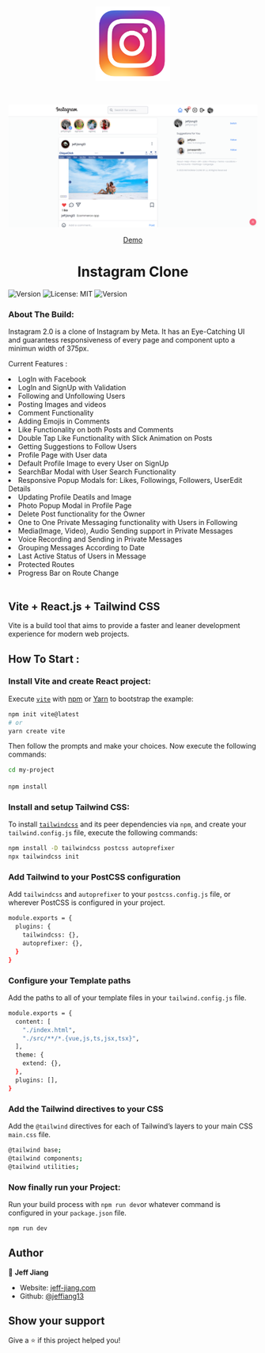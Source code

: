 <div align="center" id="top" className="mb-10">
<img src="./public/favicon.ico" alt="IG App 2023" width="150" height="150" />

&#xa0;

  <img src="./public/Screenshot.png" alt="IG App 2023" />

<a href="https://jj-ig.vercel.app">Demo</a>

</div>

<h1 align="center">Instagram Clone</h1>
<p>
  <img alt="Version" src="https://img.shields.io/badge/version-0.1.0-blue.svg?cacheSeconds=2592000" />
  <img alt="License: MIT" src="https://img.shields.io/badge/License-MIT-yellow.svg" />
  <img alt="Version" src="https://img.shields.io/badge/Instagram-Clone-brightgreen" />
</p>

### About The Build:

Instagram 2.0 is a clone of Instagram by Meta. It has an Eye-Catching UI and guarantess responsiveness of every page and component upto a minimun width of 375px.
<br />

Current Features :
<li>LogIn with Facebook</li>
<li>LogIn and SignUp with Validation</li>
<li>Following and Unfollowing Users</li>
<li>Posting Images and videos</li>
<li>Comment Functionality</li>
<li>Adding Emojis in Comments</li>
<li>Like Functionality on both Posts and Comments</li>
<li>Double Tap Like Functionality with Slick Animation on Posts</li>
<li>Getting Suggestions to Follow Users</li>
<li>Profile Page with User data</li>
<li>Default Profile Image to every User on SignUp</li>
<li>SearchBar Modal with User Search Functionality</li>
<li>Responsive Popup Modals for: Likes, Followings, Followers, UserEdit Details </li>
<li>Updating Profile Deatils and Image</li>
<li>Photo Popup Modal in Profile Page</li>
<li>Delete Post functionality for the Owner</li>
<li>One to One Private Messaging functionality with Users in Following</li>
<li>Media(Image, Video), Audio Sending support in Private Messages</li>
<li>Voice Recording and Sending in Private Messages</li>
<li>Grouping Messages According to Date</li>
<li>Last Active Status of Users in Message</li>
<li>Protected Routes</li>
<li>Progress Bar on Route Change</li>
<br/>

## Vite + React.js + Tailwind CSS

Vite is a build tool that aims to provide a faster and leaner development experience for modern web projects.

## How To Start :

### Install Vite and create React project:

Execute [`vite`](https://vitejs.dev/guide/#scaffolding-your-first-vite-project) with [npm](https://docs.npmjs.com/cli/init) or [Yarn](https://yarnpkg.com/lang/en/docs/cli/create/) to bootstrap the example:

```bash
npm init vite@latest
# or
yarn create vite
```

Then follow the prompts and make your choices.
Now execute the following commands:

```bash
cd my-project

npm install
```

### Install and setup Tailwind CSS:

To install [`tailwindcss`](https://tailwindcss.com/docs/installation/using-postcss) and its peer dependencies via `npm`, and create your `tailwind.config.js` file, execute the following commands:

```bash
npm install -D tailwindcss postcss autoprefixer
npx tailwindcss init
```

### Add Tailwind to your PostCSS configuration

Add `tailwindcss` and `autoprefixer` to your `postcss.config.js` file, or wherever PostCSS is configured in your project.

```bash
module.exports = {
  plugins: {
    tailwindcss: {},
    autoprefixer: {},
  }
}
```

### Configure your Template paths

Add the paths to all of your template files in your `tailwind.config.js` file.

```bash
module.exports = {
  content: [
    "./index.html",
    "./src/**/*.{vue,js,ts,jsx,tsx}",
  ],
  theme: {
    extend: {},
  },
  plugins: [],
}
```

### Add the Tailwind directives to your CSS

Add the `@tailwind` directives for each of Tailwind’s layers to your main CSS `main.css` file.

```bash
@tailwind base;
@tailwind components;
@tailwind utilities;
```

### Now finally run your Project:

Run your build process with `npm run dev`or whatever command is configured in your `package.json` file.

```bash
npm run dev
```

## Author

👤 **Jeff Jiang**

- Website: [jeff-jiang.com](https://jeff-jiang.com)
- Github: [@jeffiang13](https://github.com/jeffjiang13)

## Show your support

Give a ⭐️ if this project helped you!
